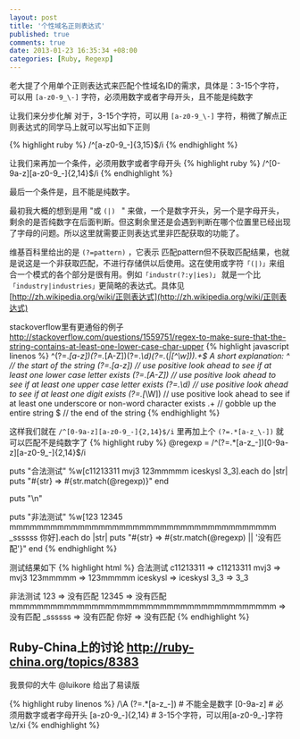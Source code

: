 ```yaml
---
layout: post
title: '个性域名正则表达式'
published: true
comments: true
date: 2013-01-23 16:35:34 +08:00
categories: [Ruby, Regexp]
---
```


老大提了个用单个正则表达式来匹配个性域名ID的需求，具体是：3-15个字符，可以用 `[a-z0-9_\-]` 字符，必须用数字或者字母开头，且不能是纯数字

让我们来分步化解
对于，3-15个字符，可以用 `[a-z0-9_\-]` 字符，稍微了解点正则表达式的同学马上就可以写出如下正则

{% highlight ruby %}
/^[a-z0-9_\-]{3,15}$/i
{% endhighlight %}

让我们来再加一个条件，必须用数字或者字母开头
{% highlight ruby %}
/^[0-9a-z][a-z0-9_\-]{2,14}$/i
{% endhighlight %}

最后一个条件是，且不能是纯数字。

最初我大概的想到是用 "或 `(|) ` " 来做，一个是数字开头，另一个是字母开头，剩余的是否纯数字在后面判断。但这剩余里还是会遇到判断在哪个位置里已经出现了字母的问题。所以这里就需要正则表达式里非匹配获取的功能了。


维基百科里给出的是 `(?=pattern)` ，它表示 匹配pattern但不获取匹配结果，也就是说这是一个非获取匹配，不进行存储供以后使用。这在使用或字符`「(|)」`来组合一个模式的各个部分是很有用。例如`「industr(?:y|ies)」` 就是一个比`「industry|industries」`更简略的表达式。具体见 [http://zh.wikipedia.org/wiki/正则表达式](http://zh.wikipedia.org/wiki/正则表达式)

stackoverflow里有更通俗的例子 http://stackoverflow.com/questions/1559751/regex-to-make-sure-that-the-string-contains-at-least-one-lower-case-char-upper
{% highlight javascript linenos %}
^(?=.*[a-z])(?=.*[A-Z])(?=.*\d)(?=.*(_|[^\w])).+$
A short explanation:
^                  // the start of the string
(?=.*[a-z])        // use positive look ahead to see if at least one lower case letter exists
(?=.*[A-Z])        // use positive look ahead to see if at least one upper case letter exists
(?=.*\d)           // use positive look ahead to see if at least one digit exists
(?=.*[_\W])        // use positive look ahead to see if at least one underscore or non-word character exists
.+                 // gobble up the entire string
$                  // the end of the string
{% endhighlight %}

这样我们就在 `/^[0-9a-z][a-z0-9_-]{2,14}$/i` 里再加上个 `(?=.*[a-z_\-])` 就可以匹配不是纯数字了
{% highlight ruby %}
@regexp = /^(?=.*[a-z_\-])[0-9a-z][a-z0-9_\-]{2,14}$/i

puts "合法测试"
%w[c11213311 mvj3 123mmmmm iceskysl 3_3].each do |str|
  puts "#{str}   =>   #{str.match(@regexp)}"
end

puts "\n"

puts "非法测试"
%w[123 12345 mmmmmmmmmmmmmmmmmmmmmmmmmmmmmmmmmmmmmmm _ssssss 你好].each do |str|
  puts "#{str}   =>   #{str.match(@regexp) || '没有匹配'}"
end
{% endhighlight %}


测试结果如下
{% highlight html %}
合法测试
c11213311   =>   c11213311
mvj3   =>   mvj3
123mmmmm   =>   123mmmmm
iceskysl   =>   iceskysl
3_3   =>   3_3

非法测试
123   =>   没有匹配
12345   =>   没有匹配
mmmmmmmmmmmmmmmmmmmmmmmmmmmmmmmmmmmmmmm   =>   没有匹配
_ssssss   =>   没有匹配
你好   =>   没有匹配
{% endhighlight %}




Ruby-China上的讨论 http://ruby-china.org/topics/8383
-------------------------------------------
我景仰的大牛 @luikore 给出了易读版

{% highlight ruby linenos %}
/\A
  (?=.*[a-z_\-])    # 不能全是数字
  [0-9a-z]          # 必须用数字或者字母开头
  [a-z0-9_\-]{2,14} # 3-15个字符，可以用[a-z0-9_\-]字符
\z/xi
{% endhighlight %}
